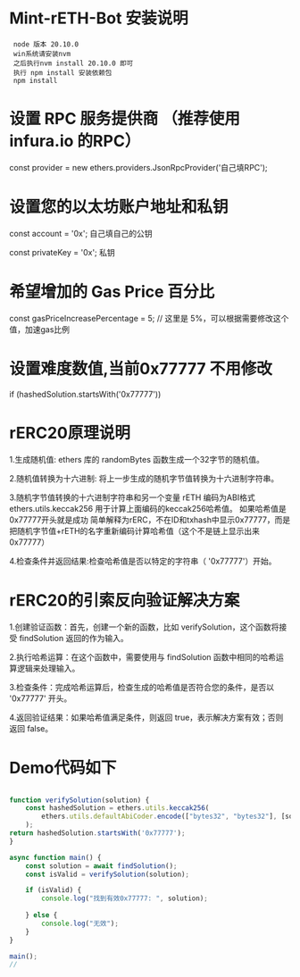 # Mint-rETH-Bot 安装说明 

     node 版本 20.10.0  
     win系统请安装nvm
     之后执行nvm install 20.10.0 即可
     执行 npm install 安装依赖包
     npm install

# 设置 RPC 服务提供商  （推荐使用infura.io 的RPC）
const provider = new ethers.providers.JsonRpcProvider('自己填RPC');

# 设置您的以太坊账户地址和私钥
const account = '0x';  自己填自己的公钥

const privateKey = '0x';  私钥 

# 希望增加的 Gas Price 百分比
const gasPriceIncreasePercentage = 5; // 这里是 5%，可以根据需要修改这个值，加速gas比例 

# 设置难度数值,当前0x77777 不用修改
 if (hashedSolution.startsWith('0x77777'))

# rERC20原理说明

1.生成随机值:  ethers 库的 randomBytes 函数生成一个32字节的随机值。

2.随机值转换为十六进制: 将上一步生成的随机字节值转换为十六进制字符串。

3.随机字节值转换的十六进制字符串和另一个变量 rETH 编码为ABI格式
  ethers.utils.keccak256 用于计算上面编码的keccak256哈希值。 如果哈希值是0x77777开头就是成功
  简单解释为rERC，不在ID和txhash中显示0x77777，而是把随机字节值+rETH的名字重新编码计算哈希值（这个不是链上显示出来0x77777）
  
4.检查条件并返回结果:检查哈希值是否以特定的字符串（ '0x77777'）开始。

# rERC20的引索反向验证解决方案 

1.创建验证函数：首先，创建一个新的函数，比如 verifySolution，这个函数将接受 findSolution 返回的作为输入。

2.执行哈希运算：在这个函数中，需要使用与 findSolution 函数中相同的哈希运算逻辑来处理输入。

3.检查条件：完成哈希运算后，检查生成的哈希值是否符合您的条件，是否以 '0x77777' 开头。

4.返回验证结果：如果哈希值满足条件，则返回 true，表示解决方案有效；否则返回 false。

# Demo代码如下

```javascript

function verifySolution(solution) {
    const hashedSolution = ethers.utils.keccak256(
        ethers.utils.defaultAbiCoder.encode(["bytes32", "bytes32"], [solution, currentChallenge])
    );
return hashedSolution.startsWith('0x77777');
}

async function main() {
    const solution = await findSolution();
    const isValid = verifySolution(solution);

    if (isValid) {
        console.log("找到有效0x77777: ", solution);
        
    } else {
        console.log("无效");
    }
}

main();
//


